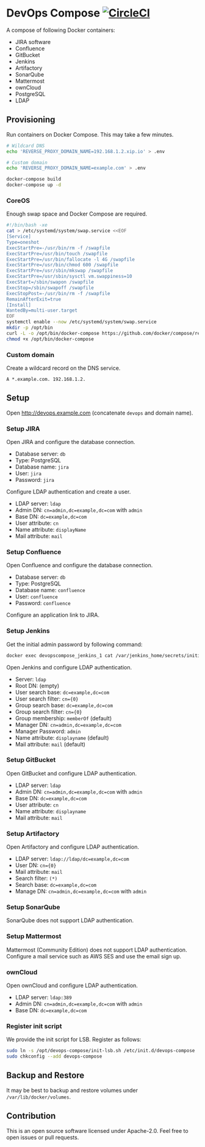 # DevOps Compose [![CircleCI](https://circleci.com/gh/int128/devops-compose.svg?style=shield)](https://circleci.com/gh/int128/devops-compose)

A compose of following Docker containers:

* JIRA software
* Confluence
* GitBucket
* Jenkins
* Artifactory
* SonarQube
* Mattermost
* ownCloud
* PostgreSQL
* LDAP


## Provisioning

Run containers on Docker Compose.
This may take a few minutes.

```sh
# Wildcard DNS
echo 'REVERSE_PROXY_DOMAIN_NAME=192.168.1.2.xip.io' > .env

# Custom domain
echo 'REVERSE_PROXY_DOMAIN_NAME=example.com' > .env

docker-compose build
docker-compose up -d
```


### CoreOS

Enough swap space and Docker Compose are required.

```sh
#!/bin/bash -xe
cat > /etc/systemd/system/swap.service <<EOF
[Service]
Type=oneshot
ExecStartPre=-/usr/bin/rm -f /swapfile
ExecStartPre=/usr/bin/touch /swapfile
ExecStartPre=/usr/bin/fallocate -l 4G /swapfile
ExecStartPre=/usr/bin/chmod 600 /swapfile
ExecStartPre=/usr/sbin/mkswap /swapfile
ExecStartPre=/usr/sbin/sysctl vm.swappiness=10
ExecStart=/sbin/swapon /swapfile
ExecStop=/sbin/swapoff /swapfile
ExecStopPost=-/usr/bin/rm -f /swapfile
RemainAfterExit=true
[Install]
WantedBy=multi-user.target
EOF
systemctl enable --now /etc/systemd/system/swap.service
mkdir -p /opt/bin
curl -L -o /opt/bin/docker-compose https://github.com/docker/compose/releases/download/1.12.0/docker-compose-Linux-x86_64
chmod +x /opt/bin/docker-compose
```


### Custom domain

Create a wildcard record on the DNS service.

```
A *.example.com. 192.168.1.2.
```


## Setup

Open http://devops.example.com (concatenate `devops` and domain name).


### Setup JIRA

Open JIRA and configure the database connection.

- Database server: `db`
- Type: PostgreSQL
- Database name: `jira`
- User: `jira`
- Password: `jira`

Configure LDAP authentication and create a user.

- LDAP server: `ldap`
- Admin DN: `cn=admin,dc=example,dc=com` with `admin`
- Base DN: `dc=example,dc=com`
- User attribute: `cn`
- Name attribute: `displayName`
- Mail attribute: `mail`

### Setup Confluence

Open Confluence and configure the database connection.

- Database server: `db`
- Type: PostgreSQL
- Database name: `confluence`
- User: `confluence`
- Password: `confluence`

Configure an application link to JIRA.

### Setup Jenkins

Get the initial admin password by following command:

```sh
docker exec devopscompose_jenkins_1 cat /var/jenkins_home/secrets/initialAdminPassword
```

Open Jenkins and configure LDAP authentication.

- Server: `ldap`
- Root DN: (empty)
- User search base: `dc=example,dc=com`
- User search filter: `cn={0}`
- Group search base: `dc=example,dc=com`
- Group search filter: `cn={0}`
- Group membership: `memberOf` (default)
- Manager DN: `cn=admin,dc=example,dc=com`
- Manager Password: `admin`
- Name attribute: `displayname` (default)
- Mail attribute: `mail` (default)

### Setup GitBucket

Open GitBucket and configure LDAP authentication.

- LDAP server: `ldap`
- Admin DN: `cn=admin,dc=example,dc=com` with `admin`
- Base DN: `dc=example,dc=com`
- User attribute: `cn`
- Name attribute: `displayname`
- Mail attribute: `mail`

### Setup Artifactory

Open Artifactory and configure LDAP authentication.

- LDAP server: `ldap://ldap/dc=example,dc=com`
- User DN: `cn={0}`
- Mail attribute: `mail`
- Search filter: `(*)`
- Search base: `dc=example,dc=com`
- Manage DN: `cn=admin,dc=example,dc=com` with `admin`

### Setup SonarQube

SonarQube does not support LDAP authentication.

### Setup Mattermost

Mattermost (Community Edition) does not support LDAP authentication.
Configure a mail service such as AWS SES and use the email sign up.

### ownCloud

Open ownCloud and configure LDAP authentication.

- LDAP server: `ldap:389`
- Admin DN: `cn=admin,dc=example,dc=com` with `admin`
- Base DN: `dc=example,dc=com`

### Register init script

We provide the init script for LSB.
Register as follows:

```sh
sudo ln -s /opt/devops-compose/init-lsb.sh /etc/init.d/devops-compose
sudo chkconfig --add devops-compose
```

## Backup and Restore

It may be best to backup and restore volumes under `/var/lib/docker/volumes`.

## Contribution

This is an open source software licensed under Apache-2.0.
Feel free to open issues or pull requests.
